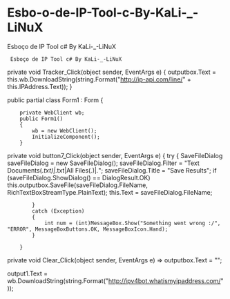 # Esbo-o-de-IP-Tool-c-By-KaLi-_-LiNuX
Esboço de IP Tool c# By KaLi-_-LiNuX


     Esboço de IP Tool c# By KaLi-_-LiNuX



 private void Tracker_Click(object sender, EventArgs e)
        {
            outputbox.Text = this.wb.DownloadString(string.Format("http://ip-api.com/line/" + this.IPAddress.Text));
	}



public partial class Form1 : Form
    {

        private WebClient wb;
        public Form1()
        {
            wb = new WebClient();
            InitializeComponent();
        }



private void button7_Click(object sender, EventArgs e)
        {
            try
            {
                SaveFileDialog saveFileDialog = new SaveFileDialog();
                saveFileDialog.Filter = "Text Documents(*.txt)|*.txt|All Files(*.*)|*.*";
                saveFileDialog.Title = "Save Results";
                if (saveFileDialog.ShowDialog() == DialogResult.OK)
                    this.outputbox.SaveFile(saveFileDialog.FileName, RichTextBoxStreamType.PlainText);
                this.Text = saveFileDialog.FileName;

            }
            catch (Exception)
            {
                int num = (int)MessageBox.Show("Something went wrong :/", "ERROR", MessageBoxButtons.OK, MessageBoxIcon.Hand);
            }

        }



 private void Clear_Click(object sender, EventArgs e) => outputbox.Text = "";




 output1.Text = wb.DownloadString(string.Format("http://ipv4bot.whatismyipaddress.com/"));

